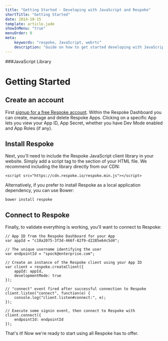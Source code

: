 ```yaml
---
title: "Getting Started - Developing with JavaScript and Respoke"
shortTitle: "Getting Started"
date: 2014-10-15
template: article.jade
showInMenu: "true"
menuOrder: 0
meta:
    keywords: "respoke, JavaScript, webrtc"
    description: "Guide on how to get started developing with JavaScript and Respoke."
---
```


###JavaScript Library
# Getting Started

## Create an account

First [signup for a free Respoke account](https://portal.respoke.io/#/signup). Within the Respoke Dashboard you can create, manage and delete Respoke Apps. Clicking on a specific App lets you view your App ID, App Secret, whether you have Dev Mode enabled and App Roles (if any).

## Install Respoke

Next, you'll need to include the Respoke JavaScript client library in your website. Simply add a script tag to the <head> section of your HTML file. We recommend including the library directly from our CDN: 
  
    <script src="https://cdn.respoke.io/respoke.min.js"></script>

Alternatively, if you prefer to install Respoke as a local application dependency, you can use Bower:

    bower install respoke
    
## Connect to Respoke

Finally, to validate everything is working, you'll want to connect to Respoke:

    // App ID from the Respoke Dashboard for your App
    var appId = "c10a2075-3f3d-466f-82f9-d2285e64c5d4";
    
    // The unique username identifying the user
    var endpointId = "spock@enterprise.com";
    
    // Create an instance of the Respoke client using your App ID
    var client = respoke.createClient({
        appId: appId,
        developmentMode: true
    });
    
    // "connect" event fired after successful connection to Respoke
    client.listen("connect", function(e) {
        console.log("client.listen#connect:", e);
    });
    
    // Execute some signin event, then connect to Respoke with
    client.connect({
        endpointId: endpointId
    });

That's it! Now we're ready to start using all Respoke has to offer.
    
